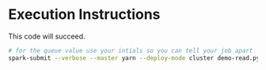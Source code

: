 # Execution Instructions

This code will succeed.

```bash
# for the queue value use your intials so you can tell your job apart
spark-submit --verbose --master yarn --deploy-mode cluster demo-read.py
```
